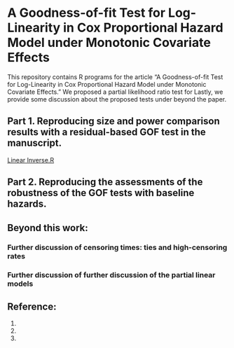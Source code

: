 # A Goodness-of-fit Test for Log-Linearity in Cox Proportional Hazard Model under Monotonic Covariate Effects #

This repository contains R programs for the article “A Goodness-of-fit Test for Log-Linearity in Cox Proportional Hazard Model under Monotonic Covariate Effects.” 
We proposed a partial likelihood ratio test for 
Lastly, we provide some discussion about the proposed tests under beyond the paper. 
<!-- This article has been submitted for publication. -->

<!-- Prior to using R programs on this repository, please download the main R program [EGJ_USO_Library.R](https://raw.githubusercontent.com/cftang9/MSUSO/master/EGJ_USO_Library.r).  -->

## Part 1. Reproducing size and power comparison results with a residual-based GOF test in the manuscript. 

[Linear Inverse.R]([url](https://github.com/cftang9/LLGOF_UniCoxPH/blob/main/Baseline%20Exp(1)/Linear_Inverse.R))

## Part 2. Reproducing the assessments of the robustness of the GOF tests with baseline hazards. 

## Beyond this work: 

### Further discussion of censoring times: ties and high-censoring rates

### Further discussion of further discussion of the partial linear models

## Reference: 
1. 
2. 
3. 

